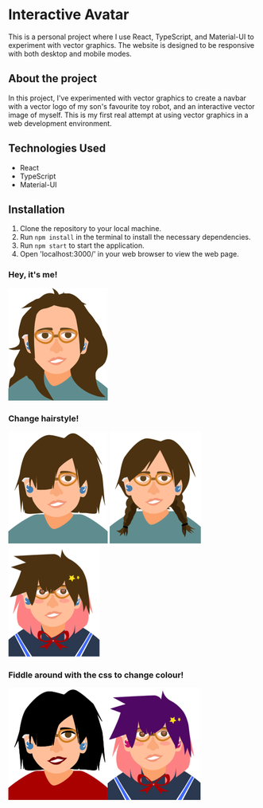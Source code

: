 # Interactive Avatar 
This is a personal project where I use React, TypeScript, and Material-UI to experiment with vector graphics. The website is designed to be responsive with both desktop and mobile modes.

## About the project
In this project, I've experimented with vector graphics to create a navbar with a vector logo of my son's favourite toy robot, and an interactive vector image of myself. This is my first real attempt at using vector graphics in a web development environment.

## Technologies Used
* React
* TypeScript
* Material-UI

## Installation
1. Clone the repository to your local machine.
2. Run ```npm install``` in the terminal to install the necessary dependencies.
3. Run ```npm start``` to start the application.
4. Open 'localhost:3000/' in your web browser to view the web page.

### Hey, it's me!
![Selfie](https://github.com/CanoodlingSocks/my-interactive-avatar/blob/main/src/example-img/Lela.png)

### Change hairstyle!
![Short hair me](https://github.com/CanoodlingSocks/my-interactive-avatar/blob/main/src/example-img/DifferentLela.png) ![Braided me](https://github.com/CanoodlingSocks/my-interactive-avatar/blob/main/src/example-img/BraidedLela.png)
![Anime me](https://github.com/CanoodlingSocks/my-interactive-avatar/blob/main/src/example-img/OGAnimuLela.png)

### Fiddle around with the css to change colour!
![Emo me](https://github.com/CanoodlingSocks/my-interactive-avatar/blob/main/src/example-img/EmoLela.png)![Anime me](https://github.com/CanoodlingSocks/my-interactive-avatar/blob/main/src/example-img/AnimuLela.png)
